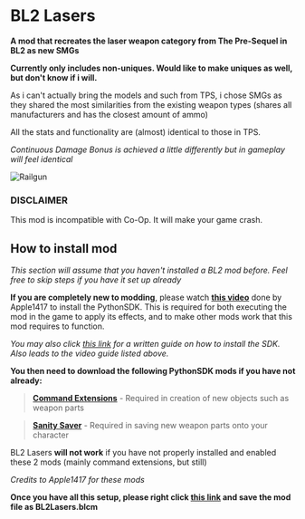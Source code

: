 # BL2 Lasers

**A mod that recreates the laser weapon category from The Pre-Sequel in BL2 as new SMGs**

**Currently only includes non-uniques. Would like to make uniques as well, but don't know if i will.**

As i can't actually bring the models and such from TPS, i chose SMGs as they shared the most similarities from the existing weapon types (shares all manufacturers and has the closest amount of ammo)



All the stats and functionality are (almost) identical to those in TPS.

*Continuous Damage Bonus is achieved a little differently but in gameplay will feel identical*

![Railgun](https://i.imgur.com/SlCVUeS.png)

### DISCLAIMER

This mod is incompatible with Co-Op. It will make your game crash.




## How to install mod

*This section will assume that you haven't installed a BL2 mod before. Feel free to skip steps if you have it set up already*

**If you are completely new to modding**, please watch **[this video](https://www.youtube.com/watch?v=57WxvASCX70&t=1s)** done by Apple1417 to install the PythonSDK. This is required for both executing the mod in the game to apply its effects, and to make other mods work that this mod requires to function.

*You may also click [this link](https://bl-sdk.github.io/) for a written guide on how to install the SDK. Also leads to the video guide listed above.*

**You then need to download the following PythonSDK mods if you have not already:**

> **[Command Extensions](https://bl-sdk.github.io/mods/CommandExtensions/)** - Required in creation of new objects such as weapon parts

> **[Sanity Saver](https://bl-sdk.github.io/mods/SanitySaver/)** - Required in saving new weapon parts onto your character

BL2 Lasers **will not work** if you have not properly installed and enabled these 2 mods (mainly command extensions, but still)

*Credits to Apple1417 for these mods*


**Once you have all this setup, please right click [this link](https://raw.githubusercontent.com/osetor74/BLCMods/master/Borderlands%202%20mods/osetor74/BL2%20Lasers/BL2Lasers.blcm) and save the mod file as BL2Lasers.blcm**
